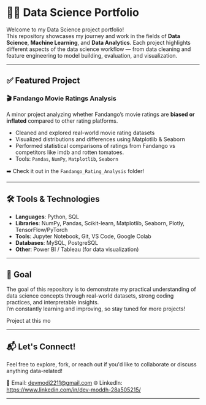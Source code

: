 # 👨‍💻 Data Science Portfolio

Welcome to my Data Science project portfolio!  
This repository showcases my journey and work in the fields of **Data Science**, **Machine Learning**, and **Data Analytics**. Each project highlights different aspects of the data science workflow — from data cleaning and feature engineering to model building, evaluation, and visualization.

---

## ✅ Featured Project

### 🎬 Fandango Movie Ratings Analysis
A minor project analyzing whether Fandango’s movie ratings are **biased or inflated** compared to other rating platforms.  
- Cleaned and explored real-world movie rating datasets  
- Visualized distributions and differences using Matplotlib & Seaborn  
- Performed statistical comparisons of ratings from Fandango vs competitors like imdb and rotten tomatoes. 
- Tools: `Pandas`, `NumPy`, `Matplotlib`, `Seaborn`

➡️ Check it out in the `Fandango_Rating_Analysis` folder!


---

## 🛠️ Tools & Technologies

- **Languages**: Python, SQL
- **Libraries**: NumPy, Pandas, Scikit-learn, Matplotlib, Seaborn, Plotly, TensorFlow/PyTorch
- **Tools**: Jupyter Notebook, Git, VS Code, Google Colab
- **Databases**: MySQL, PostgreSQL
- **Other**: Power BI / Tableau (for data visualization)

---

## 🚀 Goal

The goal of this repository is to demonstrate my practical understanding of data science concepts through real-world datasets, strong coding practices, and interpretable insights.  
I’m constantly learning and improving, so stay tuned for more projects!

Project at this mo

---

## 📬 Let's Connect!

Feel free to explore, fork, or reach out if you'd like to collaborate or discuss anything data-related!

📧 Email: devmodi2211@gmail.com
🌐 LinkedIn:  https://www.linkedin.com/in/dev-moddh-28a505215/


---
